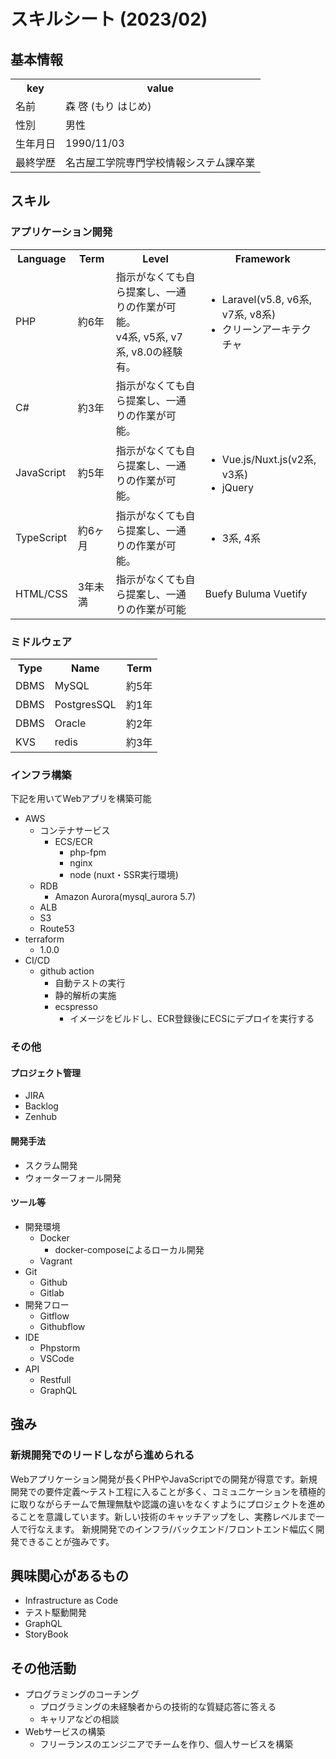 # スキルシート (2023/02)

## 基本情報
<table>
  <tbody>
    <tr>
      <th>key</th>
      <th>value</th>
    </tr>
    <tr>
      <td>名前</td>
      <td>森 啓 (もり はじめ)</td>
    </tr>
    <tr>
      <td>性別</td>
      <td>男性</td>
    </tr>
    <tr>
      <td>生年月日</td>
      <td>1990/11/03</td>
    </tr>
    <tr>
      <td>最終学歴</td>
      <td>名古屋工学院専門学校情報システム課卒業</td>
    </tr>
  </tbody>
</table>


## スキル
### アプリケーション開発
<table>
  <tbody>
    <tr>
      <th>Language</th>
      <th>Term</th>
      <th>Level</th>
      <th>Framework</th>
    </tr>
    <tr>
      <td>PHP</td>
      <td>約6年</td>
      <td>指示がなくても自ら提案し、一通りの作業が可能。<br>v4系, v5系, v7系, v8.0の経験有。</td>
      <td>
        <ul>
            <li>Laravel(v5.8, v6系, v7系, v8系)</li>
            <li>クリーンアーキテクチャ</li>
        </ul>
      </td>
    </tr>
    <tr>
      <td>C#</td>
      <td>約3年</td>
      <td>指示がなくても自ら提案し、一通りの作業が可能。</td>
      <td></td>
    </tr>
    <tr>
      <td>JavaScript</td>
      <td>約5年</td>
      <td>指示がなくても自ら提案し、一通りの作業が可能。</td>
      <td>
        <ul>
            <li>Vue.js/Nuxt.js(v2系, v3系)</li>
            <li>jQuery</li>
        </ul>
      </td>
    </tr>
    <tr>
      <td>TypeScript</td>
      <td>約6ヶ月</td>
      <td>指示がなくても自ら提案し、一通りの作業が可能。</td>
      <td>
        <ul>
            <li>3系, 4系</li>
        </ul>
      </td>
    </tr>
    <tr>
      <td>HTML/CSS</td>
      <td>3年未満</td>
      <td>指示がなくても自ら提案し、一通りの作業が可能</td>
      <td>Buefy Buluma Vuetify</td>
    </tr>
  </tbody>
</table>

<div style="page-break-before:always"></div>

### ミドルウェア

<table>
  <tbody>
    <tr>
      <th>Type</th>
      <th>Name</th>
      <th>Term</th>
    </tr>
    <tr>
      <td>DBMS</td>
      <td>MySQL</td>
      <td>約5年</td>
    </tr>
    <tr>
      <td>DBMS</td>
      <td>PostgresSQL</td>
      <td>約1年</td>
    </tr>
    <tr>
      <td>DBMS</td>
      <td>Oracle</td>
      <td>約2年</td>
    </tr>
    <tr>
      <td>KVS</td>
      <td>redis</td>
      <td>約3年</td>
    </tr>
  </tbody>
</table>

### インフラ構築
下記を用いてWebアプリを構築可能

* AWS
  * コンテナサービス
    * ECS/ECR
      * php-fpm
      * nginx
      * node (nuxt・SSR実行環境)
  * RDB
    * Amazon Aurora(mysql_aurora 5.7)
  * ALB
  * S3
  * Route53
* terraform
  * 1.0.0
* CI/CD
  * github action
    * 自動テストの実行
    * 静的解析の実施
    * ecspresso
      * イメージをビルドし、ECR登録後にECSにデプロイを実行する

### その他
#### プロジェクト管理
* JIRA
* Backlog
* Zenhub

#### 開発手法
* スクラム開発
* ウォーターフォール開発

#### ツール等
* 開発環境
  * Docker
    * docker-composeによるローカル開発
  * Vagrant
* Git
  * Github
  * Gitlab
* 開発フロー
  * Gitflow
  * Githubflow
* IDE
  * Phpstorm
  * VSCode
* API
  * Restfull
  * GraphQL

<div style="page-break-before:always"></div>

## 強み
### 新規開発でのリードしながら進められる
Webアプリケーション開発が長くPHPやJavaScriptでの開発が得意です。新規開発での要件定義〜テスト工程に入ることが多く、コミュニケーションを積極的に取りながらチームで無理無駄や認識の違いをなくすようにプロジェクトを進めることを意識しています。新しい技術のキャッチアップをし、実務レベルまで一人で行なえます。
新規開発でのインフラ/バックエンド/フロントエンド幅広く開発できることが強みです。

## 興味関心があるもの
* Infrastructure as Code
* テスト駆動開発
* GraphQL
* StoryBook

## その他活動
* プログラミングのコーチング
  * プログラミングの未経験者からの技術的な質疑応答に答える
  * キャリアなどの相談
* Webサービスの構築
  * フリーランスのエンジニアでチームを作り、個人サービスを構築
